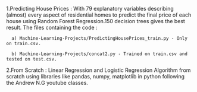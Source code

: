 1.Predicting House Prices : With 79 explanatory variables describing (almost) every aspect of residential homes to predict the final         price of each house using Random Forest Regression.150 decision trees gives the best result.
  The files containing the code : 
      
      a) Machine-Learning-Projects/PredictingHousePrices_train.py - Only on train.csv.
   
      b) Machine-Learning-Projects/concat2.py - Trained on train.csv and tested on test.csv.
      
2.From Scratch : Linear Regression and Logistic Regression Algorithm from scratch using libraries like pandas, numpy, matplotlib in python following the Andrew N.G youtube classes.


      
    
    
    
    

                             
                             
    

